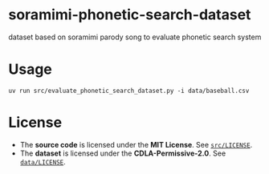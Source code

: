 # soramimi-phonetic-search-dataset
dataset based on soramimi parody song to evaluate phonetic search system
# Usage

```
uv run src/evaluate_phonetic_search_dataset.py -i data/baseball.csv
```
# License
- The **source code** is licensed under the **MIT License**. See [`src/LICENSE`](src/LICENSE).
- The **dataset** is licensed under the **CDLA-Permissive-2.0**. See [`data/LICENSE`](data/LICENSE).
